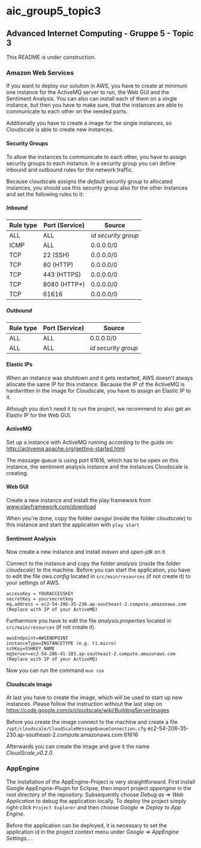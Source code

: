 aic_group5_topic3
=================

Advanced Internet Computing - Gruppe 5 - Topic 3
------------------------------------------------

This README is under construction.

### Amazon Web Services
If you want to deploy our solution in AWS, you have to create at minimum one instance for the ActiveMQ server to run, the Web GUI and the Sentiment Analysis. You can also can install each of them on a single instance, but then you have to make sure, that the instances are able to communicate to each other on the needed ports.

Additionally you have to create a image for the single instances, so Cloudscale is able to create new instances.

#### Security Groups
To allow the instances to communicate to each other, you have to assign security groups to each instance. In a security group you can define inbound and outbound rules for the network traffic.

Because cloudscale assigns the _default_ security group to allocated instances, you should use this security group also for the other instances and set the following rules to it:

##### Inbound
| Rule type | Port (Service) | Source |
|---------|----------------|--------|
| ALL | ALL | _id security group_ |
| ICMP | ALL | 0.0.0.0/0 |
| TCP | 22 (SSH) | 0.0.0.0/0 |
| TCP | 80 (HTTP) | 0.0.0.0/0 |
| TCP | 443 (HTTPS) | 0.0.0.0/0 |
| TCP | 8080 (HTTP*) | 0.0.0.0/0 |
| TCP | 61616 | 0.0.0.0/0 |

##### Outbound
| Rule type | Port (Service) | Source |
|---------|----------------|--------|
| ALL | ALL | 0.0.0.0/0 |
| ALL | ALL | _id security group_ |

#### Elastic IPs
When an instance was shutdown and it gets restarted, AWS doesn't always allocate the same IP for this instance. Because the IP of the ActiveMQ is hardwritten in the image for Cloudscale, you have to assign an Elastic IP to it.

Athough you don't need it to run the project, we recommend to also get an Elastiv IP for the Web GUI.

#### ActiveMQ
Set up a instance with ActiveMQ running according to the guide on: http://activemq.apache.org/getting-started.html

The message queue is using port 61616, which has to be open on this instance, the sentiment analysis instance and the instances Cloudscale is creating.

#### Web GUI
Create a new instance and install the play framework from www.playframework.com/download

When you're done, copy the folder _awsgui_ (inside the folder _cloudscale_) to this instance and start the application with `play start`

#### Sentiment Analysis
Now create a new instance and install _maven_ and _open-jdk_ on it.

Connect to the instance and copy the folder _analysis_ (inside the folder _cloudscale_) to the machine. Before you can start the application, you have to edit the file _aws.config_ located in `src/main/resources` (if not create it) to your settings of AWS.

    accessKey = YOURACCESSKEY
    secretKey = yoursecretkey
    mq.address = ec2-54-206-35-230.ap-southeast-2.compute.amazonaws.com (Replace with IP of your ActiveMQ)

Furthermore you have to edit the file _analysis.properties_ located in `src/main/resources` (if not create it).
    
    awsEndpoint=AWSENDPOINT
    instanceType=INSTANCETYPE (e.g. t1.micro)
    sshKey=SSHKEY_NAME
    mqServer=ec2-54-206-41-183.ap-southeast-2.compute.amazonaws.com (Replace with IP of your ActiveMQ)

Now you can run the command `mvn run`

#### Cloudscale Image
At last you have to create the image, which will be used to start up new instances. Please follow the instruction without the last step on https://code.google.com/p/cloudscale/wiki/BuildingServerImages

Before you create the image connect to the machine and create a file `/opt/cloudscale/CloudScaleMessageQueueConnection.cfg`
    ec2-54-206-35-230.ap-southeast-2.compute.amazonaws.com:61616

Afterwards you can create the image and give it the name _CloudScale_v0.2.0_.

### AppEngine
The installation of the AppEngine-Project is very straightforward. First install Google AppEngine-Plugin for Eclipse, then import project _appengine_ in the root directory of the repository. Subsequently choose _Debug as_ => _Web Application_ to debug the application locally. To deploy the project simply right-click `Project Explorer` and then choose _Google_ => _Deploy to App Engine_.

Before the application can be deployed, it is necessary to set the application id in the project context menu under _Google_ => _AppEngine Settings..._.
